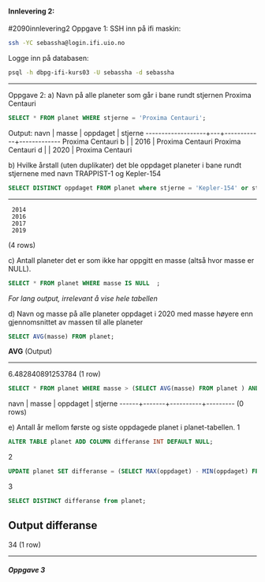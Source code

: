 #### Innlevering 2:
#2090innlevering2
Oppgave 1: 
SSH inn på ifi maskin:
```bash
ssh -YC sebassha@login.ifi.uio.no
```

Logge inn på databasen:
```bash
psql -h dbpg-ifi-kurs03 -U sebassha -d sebassha
```

___
Oppgave 2: 
a) Navn på alle planeter som går i bane rundt stjernen Proxima Centauri
```sql
SELECT * FROM planet WHERE stjerne = 'Proxima Centauri';
```
Output:
			navn        | masse | oppdaget |     stjerne
-------------------+---+------------+-------------
Proxima Centauri b |       |     2016        | Proxima Centauri
Proxima Centauri d |       |     2020       | Proxima Centauri

b) Hvilke årstall (uten duplikater) det ble oppdaget planeter i bane rundt stjernene med navn TRAPPIST-1 og Kepler-154

```sql
SELECT DISTINCT oppdaget FROM planet where stjerne = 'Kepler-154' or stjerne = 'TRAPPIST-1' ;
```
----------
     2014
     2016
     2017
     2019
 (4 rows)

c) Antall planeter det er som ikke har oppgitt en masse (altså hvor masse
er NULL).
```sql
SELECT * FROM planet WHERE masse IS NULL  ;
```
*For lang output, irrelevant å vise hele tabellen* 

d) Navn og masse på alle planeter oppdaget i 2020 med masse høyere enn
gjennomsnittet av massen til alle planeter
```sql
SELECT AVG(masse) FROM planet;
```
**AVG** (Output)
___
6.482840891253784
(1 row)

```sql
SELECT * FROM planet WHERE masse > (SELECT AVG(masse) FROM planet ) AND masse = '2020' ;
```
 navn | masse | oppdaget | stjerne
------+-------+----------+---------
(0 rows)

e) Antall år mellom første og siste oppdagede planet i planet-tabellen.
1
```sql
ALTER TABLE planet ADD COLUMN differanse INT DEFAULT NULL;
```
2
```sql
UPDATE planet SET differanse = (SELECT MAX(oppdaget) - MIN(oppdaget) FROM planet);
```
3
```sql
SELECT DISTINCT differanse from planet;
```
Output
 differanse
-----------
34
(1 row)
___
##### Oppgave 3



